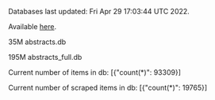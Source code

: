 Databases last updated: Fri Apr 29 17:03:44 UTC 2022. 

Available [here](https://github.com/cbeauhilton/ash-db/releases).


35M	abstracts.db

195M	abstracts_full.db

Current number of items in db:
[{"count(*)": 93309}]

Current number of scraped items in db:
[{"count(*)": 19765}]
